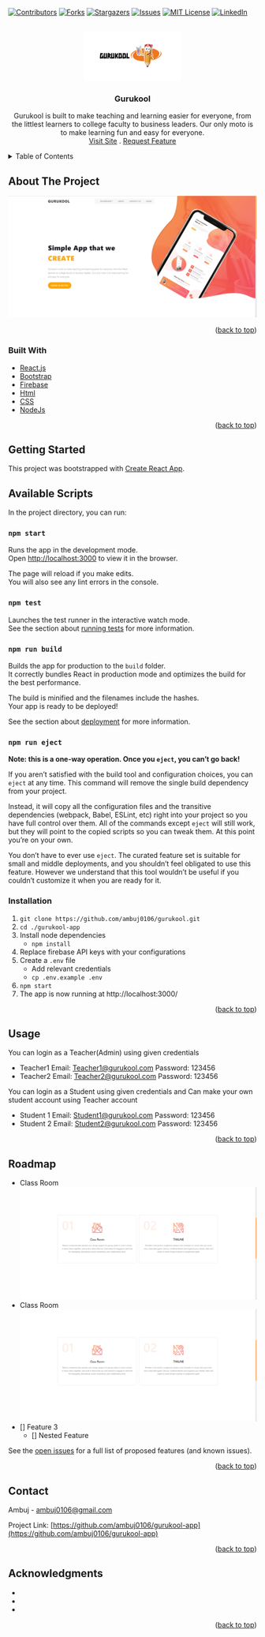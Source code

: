 <div id="top"></div>

[![Contributors][contributors-shield]][contributors-url]
[![Forks][forks-shield]][forks-url]
[![Stargazers][stars-shield]][stars-url]
[![Issues][issues-shield]][issues-url]
[![MIT License][license-shield]][license-url]
[![LinkedIn][linkedin-shield]][linkedin-url]

<!-- PROJECT LOGO -->
<br />
<div align="center">
  <a href="https://github.com/ambuj0106/gurukool-app">
    <img src="./images/GurukoolLogo.png" alt="Logo" width="200" height="100">
  </a>

<h3 align="center">Gurukool</h3>

  <p align="center">
    Gurukool is built to make teaching and learning easier for everyone, from the littlest learners to college faculty to business leaders. Our only moto is to make learning fun and easy for everyone.
    <br />
    <a href="https://gurukool-407e9.web.app/">Visit Site</a>
    .
    <a href="https://github.com/ambuj0106/gurukool-app/issues">Request Feature</a>
  </p>
</div>

<!-- TABLE OF CONTENTS -->
<details>
  <summary>Table of Contents</summary>
  <ol>
    <li>
      <a href="#about-the-project">About The Project</a>
      <ul>
        <li><a href="#built-with">Built With</a></li>
      </ul>
    </li>
    <li>
      <a href="#getting-started">Getting Started</a>
      <ul>
        <li><a href="#prerequisites">Prerequisites</a></li>
        <li><a href="#installation">Installation</a></li>
      </ul>
    </li>
    <li><a href="#usage">Usage</a></li>
    <li><a href="#roadmap">Roadmap</a></li>
    <li><a href="#contributing">Contributing</a></li>
    <li><a href="#license">License</a></li>
    <li><a href="#contact">Contact</a></li>
    <li><a href="#acknowledgments">Acknowledgments</a></li>
  </ol>
</details>

<!-- ABOUT THE PROJECT -->

## About The Project

[![Gurukool][product-screenshot]](https://gurukool-407e9.web.app/)

<p align="right">(<a href="#top">back to top</a>)</p>

### Built With

- [React.js](https://reactjs.org/)
- [Bootstrap](https://getbootstrap.com)
- [Firebase](https://firebase.google.com/)
- [Html](https://developer.mozilla.org/en-US/docs/Web/HTML)
- [CSS](https://en.wikipedia.org/wiki/CSS)
- [NodeJs](https://nodejs.org/)

<p align="right">(<a href="#top">back to top</a>)</p>

<!-- GETTING STARTED -->

## Getting Started

This project was bootstrapped with [Create React App](https://github.com/facebook/create-react-app).

## Available Scripts

In the project directory, you can run:

### `npm start`

Runs the app in the development mode.\
Open [http://localhost:3000](http://localhost:3000) to view it in the browser.

The page will reload if you make edits.\
You will also see any lint errors in the console.

### `npm test`

Launches the test runner in the interactive watch mode.\
See the section about [running tests](https://facebook.github.io/create-react-app/docs/running-tests) for more information.

### `npm run build`

Builds the app for production to the `build` folder.\
It correctly bundles React in production mode and optimizes the build for the best performance.

The build is minified and the filenames include the hashes.\
Your app is ready to be deployed!

See the section about [deployment](https://facebook.github.io/create-react-app/docs/deployment) for more information.

### `npm run eject`

**Note: this is a one-way operation. Once you `eject`, you can’t go back!**

If you aren’t satisfied with the build tool and configuration choices, you can `eject` at any time. This command will remove the single build dependency from your project.

Instead, it will copy all the configuration files and the transitive dependencies (webpack, Babel, ESLint, etc) right into your project so you have full control over them. All of the commands except `eject` will still work, but they will point to the copied scripts so you can tweak them. At this point you’re on your own.

You don’t have to ever use `eject`. The curated feature set is suitable for small and middle deployments, and you shouldn’t feel obligated to use this feature. However we understand that this tool wouldn’t be useful if you couldn’t customize it when you are ready for it.

### Installation

1. `git clone https://github.com/ambuj0106/gurukool.git`
2. `cd ./gurukool-app`
3. Install node dependencies
   - `npm install`
4. Replace firebase API keys with your configurations
5. Create a `.env` file
   - Add relevant credentials
   - `cp .env.example .env`
6. `npm start`
7. The app is now running at http://localhost:3000/

<p align="right">(<a href="#top">back to top</a>)</p>

<!-- USAGE EXAMPLES -->

## Usage

You can login as a Teacher(Admin) using given credentials

- Teacher1
  Email: Teacher1@gurukool.com
  Password: 123456
- Teacher2
  Email: Teacher2@gurukool.com
  Password: 123456

You can login as a Student using given credentials and Can make your own student account using Teacher account

- Student 1
  Email: Student1@gurukool.com
  Password: 123456
- Student 2
  Email: Student2@gurukool.com
  Password: 123456

<p align="right">(<a href="#top">back to top</a>)</p>

<!-- ROADMAP -->

## Roadmap

- Class Room
  <img src="./images/hp2.png"></img>
- Class Room
  <img src="./images/hp2.png"></img>
- [] Feature 3
  - [] Nested Feature

See the [open issues](https://github.com/ambuj0106/gurukool-app/issues) for a full list of proposed features (and known issues).

<p align="right">(<a href="#top">back to top</a>)</p>

<!-- CONTACT -->

## Contact

Ambuj - ambuj0106@gmail.com

Project Link: [https://github.com/ambuj0106/gurukool-app](https://github.com/ambuj0106/gurukool-app)

<p align="right">(<a href="#top">back to top</a>)</p>

<!-- ACKNOWLEDGMENTS -->

## Acknowledgments

- []()
- []()
- []()

<p align="right">(<a href="#top">back to top</a>)</p>

<!-- MARKDOWN LINKS & IMAGES -->
<!-- https://www.markdownguide.org/basic-syntax/#reference-style-links -->

[contributors-shield]: https://img.shields.io/github/contributors/ambuj0106/gurukool-app.svg?style=for-the-badge
[contributors-url]: https://github.com/ambuj0106/gurukool-app/graphs/contributors
[forks-shield]: https://img.shields.io/github/forks/ambuj0106/gurukool-app.svg?style=for-the-badge
[forks-url]: https://github.com/ambuj0106/gurukool-app/network/members
[stars-shield]: https://img.shields.io/github/stars/ambuj0106/gurukool-app.svg?style=for-the-badge
[stars-url]: https://github.com/ambuj0106/gurukool-app/stargazers
[issues-shield]: https://img.shields.io/github/issues/ambuj0106/gurukool-app.svg?style=for-the-badge
[issues-url]: https://github.com/ambuj0106/gurukool-app/issues
[license-shield]: https://img.shields.io/github/license/ambuj0106/gurukool-app.svg?style=for-the-badge
[license-url]: https://github.com/ambuj0106/gurukool-app/blob/master/LICENSE.txt
[linkedin-shield]: https://img.shields.io/badge/-LinkedIn-black.svg?style=for-the-badge&logo=linkedin&colorB=555
[linkedin-url]: https://linkedin.com/in/ambuj00
[product-screenshot]: images/hp1.png
